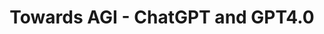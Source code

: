 ---
layout: post
section-type: post
title: Towards AGI - ChatGPT and GPT4.0
category: tech
tags: [ 'chatgpt', 'agi', 'gpt' ]
---